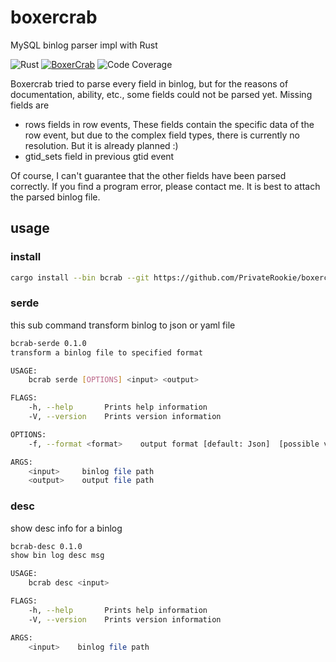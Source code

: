 # boxercrab
MySQL binlog parser impl with Rust

![Rust](https://github.com/PrivateRookie/boxercrab/workflows/Rust/badge.svg)
[![BoxerCrab](https://tokei.rs/b1/github/PrivateRookie/boxercrab?category=code)](https://github.com/PrivateRookie/boxercrab)
![Code Coverage](https://github.com/PrivateRookie/boxercrab/workflows/Code%20Coverage/badge.svg)

Boxercrab tried to parse every field in binlog, but for the reasons of documentation, ability, etc., some fields could not be parsed yet. Missing fields are

- rows fields in row events, These fields contain the specific data of the row event, but due to the complex field types, there is currently no resolution. But it is already planned :)
- gtid_sets field in previous gtid event

Of course, I can't guarantee that the other fields have been parsed correctly. If you find a program error, please contact me. It is best to attach the parsed binlog file.

## usage

### install

```bash
cargo install --bin bcrab --git https://github.com/PrivateRookie/boxercrab.git
```

### serde

this sub command transform binlog to json or yaml file

```bash
bcrab-serde 0.1.0
transform a binlog file to specified format

USAGE:
    bcrab serde [OPTIONS] <input> <output>

FLAGS:
    -h, --help       Prints help information
    -V, --version    Prints version information

OPTIONS:
    -f, --format <format>    output format [default: Json]  [possible values: Json, Yaml]

ARGS:
    <input>     binlog file path
    <output>    output file path
```

### desc

show desc info for a binlog

```bash
bcrab-desc 0.1.0
show bin log desc msg

USAGE:
    bcrab desc <input>

FLAGS:
    -h, --help       Prints help information
    -V, --version    Prints version information

ARGS:
    <input>    binlog file path
```
